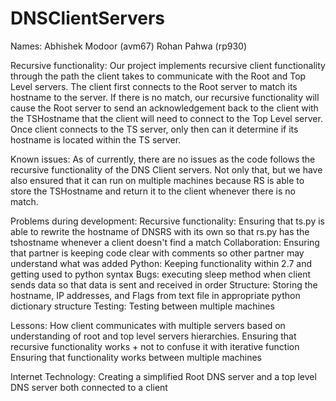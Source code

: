 # DNSClientServers

Names: 
Abhishek Modoor (avm67)
Rohan Pahwa (rp930)


Recursive functionality: 
Our project implements recursive client functionality through the path the client takes to communicate with the Root and Top Level servers. The client first connects to the Root server to match its hostname to the server. If there is no match, our recursive functionality will cause the Root server to send an acknowledgement back to the client with the TSHostname that the client will need to connect to the Top Level server. Once client connects to the TS server, only then can it determine if its hostname is located within the TS server. 

Known issues:
As of currently, there are no issues as the code follows the recursive functionality of the DNS Client servers. Not only that, but we have also ensured that it can run on multiple machines because RS is able to store the TSHostname and return it to the client whenever there is no match. 

Problems during development:
Recursive functionality: Ensuring that ts.py is able to rewrite the hostname of DNSRS with its own so that rs.py has the tshostname whenever a client doesn't find a match
Collaboration: Ensuring that partner is keeping code clear with comments so other partner may understand what was added
Python: Keeping functionality within 2.7 and getting used to python syntax
Bugs: executing sleep method when client sends data so that data is sent and received in order
Structure: Storing the hostname, IP addresses, and Flags from text file in appropriate python dictionary structure
Testing: Testing between multiple machines

Lessons:
How client communicates with multiple servers based on understanding of root and top level servers hierarchies.
Ensuring that recursive functionality works + not to confuse it with iterative function
Ensuring that functionality works between multiple machines



Internet Technology: Creating a simplified Root DNS server and a top level DNS server both connected to a client

